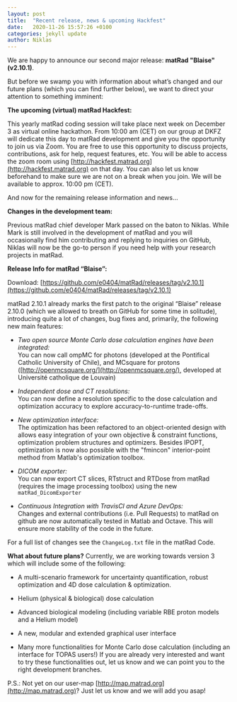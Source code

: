 ```yaml
---
layout: post
title:  "Recent release, news & upcoming Hackfest"
date:   2020-11-26 15:57:26 +0100
categories: jekyll update
author: Niklas
---
```


We are happy to announce our second major release: **matRad "Blaise" (v2.10.1)**.

But before we swamp you with information about what’s changed and our future plans (which you can find further below), we want to direct your attention to something imminent:

 

**The upcoming (virtual) matRad Hackfest:**

This yearly matRad coding session will take place next week on December 3 as virtual online hackathon. From 10:00 am (CET) on our group at DKFZ will dedicate this day to matRad development and give you the opportunity to join us via Zoom. You are free to use this opportunity to discuss projects, contributions, ask for help, request features, etc. You will be able to access the zoom room using [http://hackfest.matrad.org](http://hackfest.matrad.org) on that day. You can also let us know beforehand to make sure we are not on a break when you join. We will be available to approx. 10:00 pm (CET).

 

And now for the remaining release information and news…

 

**Changes in the development team:**

Previous matRad chief developer Mark passed on the baton to Niklas. While Mark is still involved in the development of matRad and you will occasionally find him contributing and replying to inquiries on GitHub, Niklas will now be the go-to person if you need help with your research projects in matRad.

 

**Release Info for matRad “Blaise”:**

Download: [https://github.com/e0404/matRad/releases/tag/v2.10.1](https://github.com/e0404/matRad/releases/tag/v2.10.1)

matRad 2.10.1 already marks the first patch to the original “Blaise” release 2.10.0 (which we allowed to breath on GitHub for some time in solitude), introducing quite a lot of changes, bug fixes and, primarily, the following new main features:

- _Two open source Monte Carlo dose calculation engines have been integrated:_   
You can now call ompMC for photons (developed at the Pontifical Catholic University of Chile), and MCsquare for protons ([http://openmcsquare.org/](http://openmcsquare.org/), developed at Université catholique de Louvain)


- _Independent dose and CT resolutions:_   
You can now define a resolution specific to the dose calculation and optimization accuracy to explore accuracy-to-runtime trade-offs.   
- _New optimization interface:_    
The optimization has been refactored to an object-oriented design with allows easy integration of your own objective & constraint functions, optimization problem structures and optimizers. Besides IPOPT, optimization is now also possible with the "fmincon" interior-point method from Matlab's optimization toolbox.

- _DICOM exporter:_   
You can now export CT slices, RTstruct and RTDose from matRad (requires the image processing toolbox) using the new ```matRad_DicomExporter```

- _Continuous Integration with TravisCI and Azure DevOps:_   
Changes and external contributions (i.e. Pull Requests) to matRad on github are now automatically tested in Matlab and Octave. This will ensure more stability of the code in the future.

For a full list of changes see the ```ChangeLog.txt``` file in the matRad Code.

 

**What about future plans?**
Currently, we are working towards version 3 which will include some of the following:

- A multi-scenario framework for uncertainty quantification, robust optimization and 4D dose calculation & optimization.

- Helium (physical & biological) dose calculation

- Advanced biological modeling (including variable RBE proton models and a Helium model)

- A new, modular and extended graphical user interface

- Many more functionalities for Monte Carlo dose calculation (including an interface for TOPAS users!)
If you are already very interested and want to try these functionalities out, let us know and we can point you to the right development branches.


P.S.:
Not yet on our user-map [http://map.matrad.org](http://map.matrad.org)? Just let us know and we will add you asap!  
